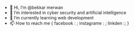 - 👋 Hi, I’m @bekkar merwan
- 👀 I’m interested in cyber security and artificial intelligence
- 🌱 I’m currently learning web development
- 📫 How to reach me {
     facebook  :  ;
     instagrame : ;
     linkden :;
     }

<!---
bek-merwan32/bek-merwan32 is a ✨ special ✨ repository because its `README.md` (this file) appears on your GitHub profile.
You can click the Preview link to take a look at your changes.
--->
